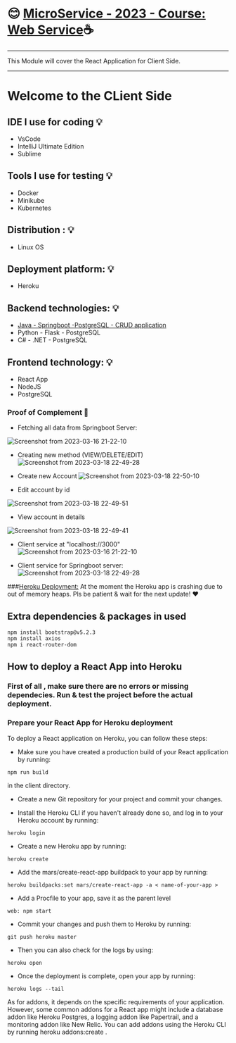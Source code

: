 # :blush: [ MicroService - 2023 - Course: Web Service](https://github.com/e1800930/MicroService_Webservices):coffee:
*********************************************************
This Module will cover the React Application for Client Side.
**********************************************************
# Welcome to the CLient Side
## IDE I use for coding :bulb:

- VsCode
- IntelliJ Ultimate Edition
- Sublime

## Tools I use for testing :bulb:

- Docker
- Minikube
- Kubernetes

## Distribution : :bulb:

- Linux OS

## Deployment platform: :bulb:

- Heroku

## Backend technologies: :bulb:

- [Java - Springboot -PostgreSQL - CRUD application](https://github.com/e1800930/UX_JAVA_SPRINGBOOT)
- Python - Flask - PostgreSQL
- C# - .NET - PostgreSQL

## Frontend technology: :bulb:

- React App
- NodeJS
- PostgreSQL

### Proof of Complement :book:
- Fetching all data from Springboot Server:

![Screenshot from 2023-03-16 21-22-10](https://user-images.githubusercontent.com/49017322/226147284-3b01939f-444a-45d7-a8ce-2a106a77a66e.png)


- Creating new method (VIEW/DELETE/EDIT)
  ![Screenshot from 2023-03-18 22-49-28](https://user-images.githubusercontent.com/49017322/226147287-3a71e721-3a4a-472a-9b69-312dda883d78.png)


- Create new Account
  ![Screenshot from 2023-03-18 22-50-10](https://user-images.githubusercontent.com/49017322/226147291-bc766f61-bb62-4bf5-98e6-8135ae8ddcf0.png)


- Edit account by id

![Screenshot from 2023-03-18 22-49-51](https://user-images.githubusercontent.com/49017322/226147296-b61c9e88-8825-46c1-a82b-5345e09b1546.png)


- View account in details

![Screenshot from 2023-03-18 22-49-41](https://user-images.githubusercontent.com/49017322/226147141-6b265a88-4fe5-4ab1-92a8-52e356b4afae.png)

- Client service at "localhost://3000"
![Screenshot from 2023-03-16 21-22-10](https://user-images.githubusercontent.com/49017322/226344763-9abb2783-88a7-46da-8af1-e8a1a0960b09.png)

- Client service for Springboot server:
![Screenshot from 2023-03-18 22-49-28](https://user-images.githubusercontent.com/49017322/226344981-ab999145-4e09-4cb3-86d2-8c3eb9113177.png)


###[Heroku Deployment:](https://julia-microservice.herokuapp.com/)
At the moment the Heroku app is crashing due to out of memory heaps.
Pls be patient & wait for the next update! :heart:

## Extra dependencies & packages in used

```
npm install bootstrap@v5.2.3
npm install axios
npm i react-router-dom
```

## How to deploy a React App into Heroku
### First of all , make sure there are no errors or missing dependecies. Run & test the project before the actual deployment.

### Prepare your React App for Heroku deployment
To deploy a React application on Heroku, you can follow these steps:

- Make sure you have created a production build of your React application by running:

```
npm run build
```
in the client directory.

- Create a new Git repository for your project and commit your changes.

- Install the Heroku CLI if you haven't already done so, and log in to your Heroku account by running:

```
heroku login
```

- Create a new Heroku app by running:

```
heroku create
```

- Add the mars/create-react-app buildpack to your app by running:

```
heroku buildpacks:set mars/create-react-app -a < name-of-your-app >
```

- Add a Procfile to your app, save it as the parent level 

```
web: npm start
```

- Commit your changes and push them to Heroku by running:

```
git push heroku master
```

- Then you can also check for the logs by using:

```
heroku open
```

- Once the deployment is complete, open your app by running:

```
heroku logs --tail
```


As for addons, it depends on the specific requirements of your application. However, some common addons for a React app might include a database addon like Heroku Postgres, a logging addon like Papertrail, and a monitoring addon like New Relic. You can add addons using the Heroku CLI by running heroku addons:create <addon-name>.


